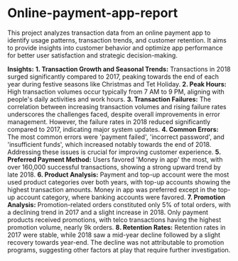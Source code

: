 # Online-payment-app-report
This project analyzes transaction data from an online payment app to identify usage patterns, transaction trends, and customer retention. It aims to provide insights into customer behavior and optimize app performance for better user satisfaction and strategic decision-making.

**Insights:** 
**1. Transaction Growth and Seasonal Trends:** Transactions in 2018 surged significantly compared to 2017, peaking towards the end of each year during festive seasons like Christmas and Tet Holiday.
**2. Peak Hours:** High transaction volumes occur typically from 7 AM to 9 PM, aligning with people's daily activities and work hours.
**3. Transaction Failures:** The correlation between increasing transaction volumes and rising failure rates underscores the challenges faced, despite overall improvements in error management. However, the failure rates in 2018 reduced significantly compared to 2017, indicating major system updates.
**4. Common Errors:** The most common errors were 'payment failed', 'incorrect password', and 'insufficient funds', which increased notably towards the end of 2018. Addressing these issues is crucial for improving customer experience.
**5. Preferred Payment Method:** Users favored 'Money in app' the most, with over 160,000 successful transactions, showing a strong upward trend by late 2018.
**6. Product Analysis:** Payment and top-up account were the most used product categories over both years, with top-up accounts showing the highest transaction amounts. Money in app was preferred except in the top-up account category, where banking accounts were favored.
**7. Promotion Analysis:** Promotion-related orders constituted only 5% of total orders, with a declining trend in 2017 and a slight increase in 2018. Only payment products received promotions, with telco transactions having the highest promotion volume, nearly 9k orders.
**8. Retention Rates:** Retention rates in 2017 were stable, while 2018 saw a mid-year decline followed by a slight recovery towards year-end. The decline was not attributable to promotion programs, suggesting other factors at play that require further investigation.

